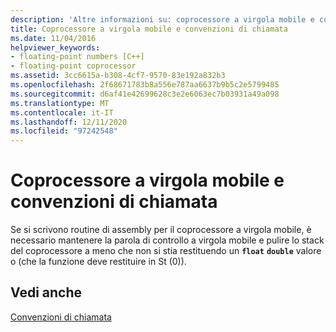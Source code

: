 ```yaml
---
description: 'Altre informazioni su: coprocessore a virgola mobile e convenzioni di chiamata'
title: Coprocessore a virgola mobile e convenzioni di chiamata
ms.date: 11/04/2016
helpviewer_keywords:
- floating-point numbers [C++]
- floating-point coprocessor
ms.assetid: 3cc6615a-b308-4cf7-9570-83e192a832b3
ms.openlocfilehash: 2f68671783b8a556e787aa6637b9b5c2e5799485
ms.sourcegitcommit: d6af41e42699628c3e2e6063ec7b03931a49a098
ms.translationtype: MT
ms.contentlocale: it-IT
ms.lasthandoff: 12/11/2020
ms.locfileid: "97242548"
---
```

# <a name="floating-point-coprocessor-and-calling-conventions"></a>Coprocessore a virgola mobile e convenzioni di chiamata

Se si scrivono routine di assembly per il coprocessore a virgola mobile, è necessario mantenere la parola di controllo a virgola mobile e pulire lo stack del coprocessore a meno che non si stia restituendo un **`float`** **`double`** valore o (che la funzione deve restituire in St (0)).

## <a name="see-also"></a>Vedi anche

[Convenzioni di chiamata](../cpp/calling-conventions.md)
